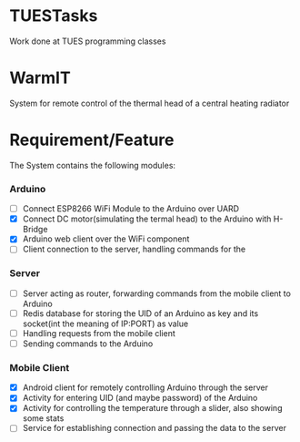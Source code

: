 # TUESTasks
Work done at TUES programming classes

# WarmIT
System for remote control of the thermal head of a central heating radiator
# Requirement/Feature
The System contains the following modules:
### Arduino
- [ ] Connect ESP8266 WiFi Module to the Arduino over UARD
- [x] Connect DC motor(simulating the termal head) to the Arduino with H-Bridge
- [x] Arduino web client over the WiFi component
- [ ] Client connection to the server, handling commands for the
### Server
- [ ] Server acting as router, forwarding commands from the mobile client to Arduino
- [ ] Redis database for storing the UID of an Arduino as key and its socket(int the meaning of IP:PORT) as value
- [ ] Handling requests from the mobile client
- [ ] Sending commands to the Arduino
### Mobile Client
- [x] Android client for remotely controlling Arduino through the server
- [x] Activity for entering UID (and maybe password) of the Arduino
- [x] Activity for controlling the temperature through a slider, also showing some stats
- [ ] Service for establishing connection and passing the data to the server
